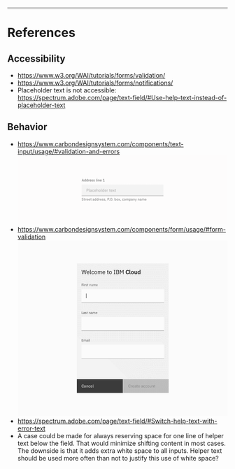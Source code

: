 ----
# References

## Accessibility

- https://www.w3.org/WAI/tutorials/forms/validation/
- https://www.w3.org/WAI/tutorials/forms/notifications/
- Placeholder text is not accessible:
  https://spectrum.adobe.com/page/text-field/#Use-help-text-instead-of-placeholder-text

## Behavior

- https://www.carbondesignsystem.com/components/text-input/usage/#validation-and-errors
  ![carbon-text-input-usage-2.gif](/.attachments/carbon-text-input-usage-2-96e00a04-bd24-4d39-9249-567728e7c774.gif)
- https://www.carbondesignsystem.com/components/form/usage/#form-validation
  ![carbon-form-validation.gif](/.attachments/carbon-form-validation-5f9d6dd6-de24-4e38-a473-b8759d53c9da.gif)
- https://spectrum.adobe.com/page/text-field/#Switch-help-text-with-error-text
- A case could be made for always reserving space for one line of helper text below the field. That would minimize shifting content in most cases. The downside is that it adds extra white space to all inputs. Helper text should be used more often than not to justify this use of white space?